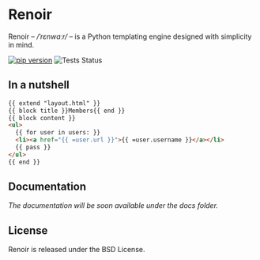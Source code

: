 # Renoir

Renoir – */ˈrɛnwɑːr/* – is a Python templating engine designed with simplicity in mind.

[![pip version](https://img.shields.io/pypi/v/renoir.svg?style=flat)](https://pypi.python.org/pypi/Renoir)
![Tests Status](https://github.com/emmett-framework/renoir/workflows/Tests/badge.svg)

## In a nutshell

```html
{{ extend "layout.html" }}
{{ block title }}Members{{ end }}
{{ block content }}
<ul>
  {{ for user in users: }}
  <li><a href="{{ =user.url }}">{{ =user.username }}</a></li>
  {{ pass }}
</ul>
{{ end }}
```

## Documentation

*The documentation will be soon available under the docs folder.*

## License

Renoir is released under the BSD License.
